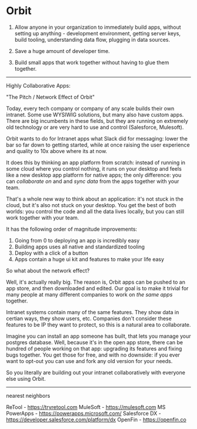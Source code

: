 # Orbit

1. Allow anyone in your organization to immediately build apps, without setting up anything - development environment, getting server keys, build tooling, understanding data flow, plugging in data sources.

2. Save a huge amount of developer time.

3. Build small apps that work together without having to glue them together.

---

Highly Collaborative Apps:

"The Pitch / Network Effect of Orbit"

Today, every tech company or company of any scale builds their own intranet. Some use WYSIWIG solutions, but many also have custom apps. There are big incumbents in these fields, but they are running on extremely old technology or are very hard to use and control (Salesforce, Mulesoft).

Orbit wants to do for Intranet apps what Slack did for messaging: lower the bar so far down to getting started, while at once raising the user experience and quality to 10x above where its at now.

It does this by thinking an app platform from scratch: instead of running in some cloud where you control nothing, it runs on your desktop and feels like a new desktop app platform for native apps; the only difference: you can _collaborate on_ and and _sync data_ from the apps together with your team.

That's a whole new way to think about an application: it's not stuck in the cloud, but it's also not stuck on your desktop. You get the best of both worlds: you control the code and all the data lives locally, but you can still work together with your team.

It has the following order of magnitude improvements:

1. Going from 0 to deploying an app is incredibly easy
2. Building apps uses all native and standardized tooling
3. Deploy with a click of a button
4. Apps contain a huge ui kit and features to make your life easy

So what about the network effect?

Well, it's actually really big. The reason is, Orbit apps can be pushed to an app store, and then downloaded and edited. Our goal is to make it trivial for many people at many different companies to work on *the same apps* together.

Intranet systems contain many of the same features. They show data in certian ways, they show users, etc. Companies don't consider these features to be IP they want to protect, so this is a natural area to collaborate.

Imagine you can install an app someone has built, that lets you manage your postgres database. Well, because it's in the open app store, there can be hundred of people working on that app: upgrading its features and fixing bugs together. You get those for free, and with no downside: if you ever want to opt-out you can use and fork any old version for your needs.

So you literally are building out your intranet collaboratively with everyone else using Orbit.

---

nearest neighbors

ReTool - https://tryretool.com
MuleSoft - https://mulesoft.com
MS PowerApps - https://powerapps.microsoft.com/
Salesforce DX - https://developer.salesforce.com/platform/dx
OpenFin - https://openfin.co
